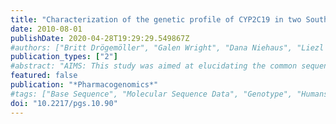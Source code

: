 ```yaml
---
title: "Characterization of the genetic profile of CYP2C19 in two South African populations"
date: 2010-08-01
publishDate: 2020-04-28T19:29:29.549867Z
#authors: ["Britt Drögemöller", "Galen Wright", "Dana Niehaus", "Liezl Koen", "Stefanie Malan", "Danielle Da Silva", "Renate Hillermann-Rebello", "Anthony La Grange", "Mauritz Venter", "Louise Warnich"]
publication_types: ["2"]
#abstract: "AIMS: This study was aimed at elucidating the common sequence variation present in the CYP2C19 gene within the South African Xhosa population and comparing it with the Cape Mixed Ancestry (CMA) population for possible future pharmacogenetic applications. MATERIALS & METHODS: Common sequence variation was identified through the resequencing of 15 Xhosa individuals. The detected variants were prioritized for genotyping in an additional 85 Xhosa and 75 CMA individuals, while 5 -upstream variants were analyzed using dual luciferase reporter assays. RESULTS: Resequencing of the Xhosa population revealed 30 variants, including the novel CYP2C19*27 and CYP2C19*28 alleles. CYP2C19*27, characterized by -1041GtextgreaterA, caused a twofold decrease in luciferase activity, while CYP2C19*28 is characterized by the nonsynonymous V374I variant. In addition, the previously characterized variants, CYP2C19*2, CYP2C19*9 and CYP2C19*17, were present in both populations, while CYP2C19*3 was only observed in the CMA population. CONCLUSION: Our data demonstrate that both the Xhosa and CMA populations exhibit unique genetic profiles that could influence the outcome of drug therapy in these populations."
featured: false
publication: "*Pharmacogenomics*"
#tags: ["Base Sequence", "Molecular Sequence Data", "Genotype", "Humans", "Polymorphism", "Single Nucleotide", "Cohort Studies", "Pharmacogenetics", "African Continental Ancestry Group", "South Africa", "Aryl Hydrocarbon Hydroxylases", "Polymerase Chain Reaction", "Transfection", "Cytochrome P-450 CYP2C19", "Cell Line", "Tumor", "Genes", "Reporter", "Luciferases", "Metabolic Detoxication", "Phase I", "Plasmids"]
doi: "10.2217/pgs.10.90"
---
```


